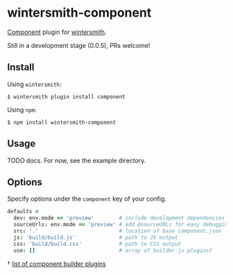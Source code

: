 # wintersmith-component

[Component][1] plugin for [wintersmith][2].

Still in a development stage (0.0.5), PRs welcome!


## Install

Using `wintersmith`:

```
$ wintersmith plugin install component
```

Using `npm`:

```
$ npm install wintersmith-component
```

## Usage

TODO docs. For now, see the example directory.

## Options

Specify options under the `component` key of your config.

```coffeescript
defaults =
  dev: env.mode == 'preview'        # include development dependencies
  sourceUrls: env.mode == 'preview' # add @sourceURLs for easy debugging
  src: '.'                          # location of base component.json
  js: 'build/build.js'              # path to JS output
  css: 'build/build.css'            # path to CSS output
  use: []                           # array of builder.js plugins†
```

† [list of component builder plugins][3]

[1]:https://github.com/component/component
[2]:https://github.com/jnordberg/wintersmith
[3]:https://github.com/component/component/wiki/Plugins

